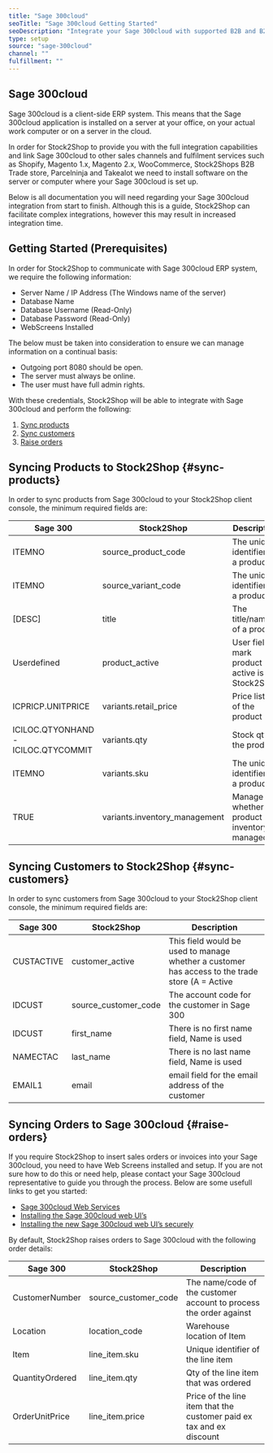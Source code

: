 ```yaml
---
title: "Sage 300cloud"
seoTitle: "Sage 300cloud Getting Started"
seoDescription: "Integrate your Sage 300cloud with supported B2B and B2C Systems through Stock2Shop"
type: setup
source: "sage-300cloud"
channel: ""
fulfillment: ""
---
```


## Sage 300cloud
Sage 300cloud is a client-side ERP system. 
This means that the Sage 300cloud application is installed on a 
server at your office, on your actual work computer or on a 
server in the cloud. 

In order for Stock2Shop to provide you 
with the full integration capabilities and link Sage 300cloud
to other sales channels and fulfilment services such as 
Shopify, Magento 1.x, Magento 2.x, WooCommerce, Stock2Shops B2B Trade store, 
Parcelninja and Takealot we need to install software on the server or computer where your Sage 300cloud is set up. 

Below is all documentation you will need regarding your Sage 300cloud integration from start to finish.
Although this is a guide, Stock2Shop can facilitate complex integrations, however this may result in increased integration time.

## Getting Started (Prerequisites)
In order for Stock2Shop to communicate with Sage 300cloud ERP system, 
we require the following information:

- Server Name / IP Address (The Windows name of the server)
- Database Name
- Database Username (Read-Only)
- Database Password (Read-Only)
- WebScreens Installed

The below must be taken into consideration to ensure we can manage information on a continual basis:

- Outgoing port 8080 should be open.
- The server must always be online.
- The user must have full admin rights.

With these credentials, Stock2Shop will be able to integrate with 
Sage 300cloud and perform the following:

1. [Sync products](#sync-products) 
2. [Sync customers](#sync-customers) 
3. [Raise orders](#raise-orders) 

## Syncing Products to Stock2Shop {#sync-products}
In order to sync products from Sage 300cloud to your Stock2Shop client console, 
the minimum required fields are:

| Sage 300                            | Stock2Shop                     | Description                                     |
| ----------------------------------- | ------------------------------ | ----------------------------------------------- |
| ITEMNO                              | source_product_code            | The unique identifier of a product              |
| ITEMNO                              | source_variant_code            | The unique identifier of a product              |
| [DESC]                              | title                          | The title/name of a product                     |
| Userdefined                         | product_active                 | User field to mark product active is Stock2Shop |
| ICPRICP.UNITPRICE                   | variants.retail_price          | Price lists of the product                      |
| ICILOC.QTYONHAND - ICILOC.QTYCOMMIT | variants.qty                   | Stock qty of the product                        |
| ITEMNO                              | variants.sku                   | The unique identifier of a product              |
| TRUE                                | variants.inventory_management  | Manage whether a product is inventory managed   |

## Syncing Customers to Stock2Shop {#sync-customers}
In order to sync customers from Sage 300cloud to your Stock2Shop client console, 
the minimum required fields are:

| Sage 300   | Stock2Shop             | Description                                                                                                                |
| ---------- | ---------------------- | -------------------------------------------------------------------------------------------------------------------------- |
| CUSTACTIVE | customer_active        | This field would be used to manage whether a customer has access to the trade store (A = Active | D = Delete | I = Ignore) |
| IDCUST     | source_customer_code   | The account code for the customer in Sage 300                                                                              |
| IDCUST     | first_name             | There is no first name field, Name is used                                                                                 |
| NAMECTAC   | last_name              | There is no last name field, Name is used                                                                                  |
| EMAIL1     | email                  | email field for the email address of the customer                                                                          |

## Syncing Orders to Sage 300cloud {#raise-orders}
If you require Stock2Shop to insert sales orders or invoices into your Sage 300cloud, you need to have Web Screens installed and setup. 
If you are not sure how to do this or need help, please contact your Sage 300cloud representative to guide you through the process.
Below are some usefull links to get you started:

- [Sage 300cloud Web Services](https://smist08.wordpress.com/2016/02/15/sage-300c-web-services/ "Sage 300c web services")
- [Installing the Sage 300cloud web UI’s](https://smist08.wordpress.com/2015/08/02/installing-the-sage-300c-web-uis/ "Installing the sage 300 web uis")
- [Installing the new Sage 300cloud web UI’s securely](https://smist08.wordpress.com/2015/08/08/installing-the-new-sage-300-web-uis-securely/ "Installing the new Sage 300 web uis securely")

By default, Stock2Shop raises orders to Sage 300cloud with the following order details:

| Sage 300        | Stock2Shop             | Description                                                          |
| --------------- | ---------------------- | -------------------------------------------------------------------- |
| CustomerNumber  | source_customer_code   | The name/code of the customer account to process the order against   |
| Location        | location_code          | Warehouse location of Item                                           |
| Item            | line_item.sku          | Unique identifier of the line item                                   |
| QuantityOrdered | line_item.qty          | Qty of the line item that was ordered                                |
| OrderUnitPrice  | line_item.price        | Price of the line item that the customer paid ex tax and ex discount |


